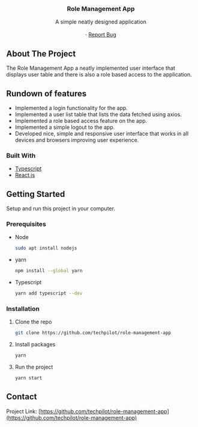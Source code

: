 <br />
<div align="center">
  <h3 align="center">Role Management App</h3>

  <p align="center">
    A simple neatly designed application
    <br />
    <br />
    ·
    <a href="https://github.com/techpilot/role-management-app/issues">Report Bug</a>
  </p>
</div>

## About The Project

The Role Management App a neatly implemented user interface that displays user table and there is also a role based access to the application.

## Rundown of features

- Implemented a login functionality for the app.
- Implemented a user list table that lists the data fetched using axios.
- Implemented a role based access feature on the app.
- Implemented a simple logout to the app.
- Developed nice, simple and responsive user interface that works in all devices and browsers improving user experience.

### Built With

- [Typescript][Typescript_url]
- [React.js][React_js]

## Getting Started

Setup and run this project in your computer.

### Prerequisites

- Node

  ```sh
  sudo apt install nodejs
  ```

- yarn

  ```sh
  npm install --global yarn
  ```

- Typescript

  ```sh
  yarn add typescript --dev
  ```

### Installation

1. Clone the repo
   ```sh
   git clone https://github.com/techpilot/role-management-app
   ```
2. Install packages
   ```sh
   yarn
   ```
3. Run the project
   ```sh
   yarn start
   ```

[React_js]: https://react.dev/
[Typescript_url]: https://www.typescriptlang.org/

## Contact

Project Link: [https://github.com/techpilot/role-management-app](https://github.com/techpilot/role-management-app)
